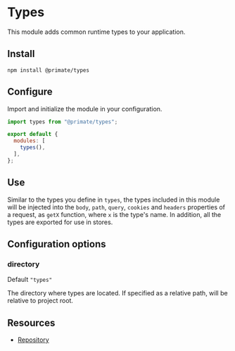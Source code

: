 # Types

This module adds common runtime types to your application.

## Install

`npm install @primate/types`

## Configure

Import and initialize the module in your configuration.

```js caption=primate.config.js
import types from "@primate/types";

export default {
  modules: [
    types(),
  ],
};
```

## Use

Similar to the types you define in `types`, the types included in this module
will be injected into the `body`, `path`, `query`, `cookies` and `headers`
properties of a request, as `getX` function, where `x` is the type's name. In
addition, all the types are exported for use in stores.

## Configuration options

### directory

Default `"types"`

The directory where types are located. If specified as a relative path, will
be relative to project root.

## Resources

* [Repository][repo]

[repo]: https://github.com/primatejs/primate/tree/master/packages/types
